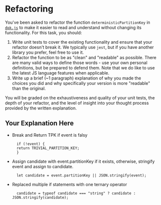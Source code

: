 # Refactoring

You've been asked to refactor the function `deterministicPartitionKey` in [`dpk.js`](dpk.js) to make it easier to read and understand without changing its functionality. For this task, you should:

1. Write unit tests to cover the existing functionality and ensure that your refactor doesn't break it. We typically use `jest`, but if you have another library you prefer, feel free to use it.
2. Refactor the function to be as "clean" and "readable" as possible. There are many valid ways to define those words - use your own personal definitions, but be prepared to defend them. Note that we do like to use the latest JS language features when applicable.
3. Write up a brief (~1 paragraph) explanation of why you made the choices you did and why specifically your version is more "readable" than the original.

You will be graded on the exhaustiveness and quality of your unit tests, the depth of your refactor, and the level of insight into your thought process provided by the written explanation.

## Your Explanation Here
- Break and Return TPK if event is falsy


		if (!event) {
		return TRIVIAL_PARTITION_KEY;
		}
- Assign candidate with event.partitionKey if it exists, otherwise, stringify event and assign to candidate.


		let candidate = event.partitionKey || JSON.stringify(event);
- Replaced multiple if statements with one ternary operator


		candidate = typeof candidate === "string" ? candidate : JSON.stringify(candidate);
